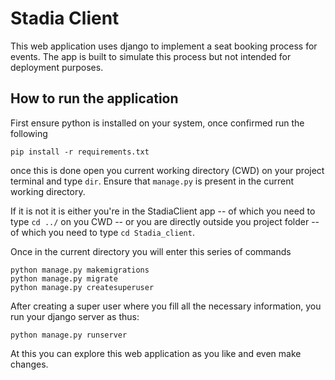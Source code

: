 # Stadia Client

This web application uses django to implement a seat booking process for events. The app is built to simulate this process but not intended for deployment purposes.

## How to run the application

First ensure python is installed on your system, once confirmed run the following

`pip install -r requirements.txt`

once this is done open you current working directory (CWD) on your project terminal and type `dir`. Ensure that `manage.py` is present in the current working directory. 

If it is not it is either you're in the StadiaClient app -- of which you need to type `cd ../`  on you CWD -- or you are directly outside you project folder -- of which you need to type `cd Stadia_client`.

Once in the current directory you will enter this series of commands

```commandline
python manage.py makemigrations
python manage.py migrate
python manage.py createsuperuser
```

After creating a super user where you fill all the necessary information, you run your django server as thus:

```commandline
python manage.py runserver
```

At this you can explore this web application as you like and even make changes.
